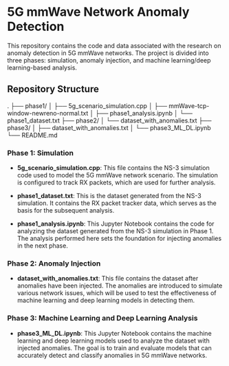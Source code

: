 # 5G mmWave Network Anomaly Detection

This repository contains the code and data associated with the research on anomaly detection in 5G mmWave networks. The project is divided into three phases: simulation, anomaly injection, and machine learning/deep learning-based analysis.

## Repository Structure

.
├── phase1/
│ ├── 5g_scenario_simulation.cpp
│ ├── mmWave-tcp-window-newreno-normal.txt
│ ├── phase1_analysis.ipynb
│ └── phase1_dataset.txt
├── phase2/
│ └── dataset_with_anomalies.txt
├── phase3/
│ ├── dataset_with_anomalies.txt
│ └── phase3_ML_DL.ipynb
└── README.md

### Phase 1: Simulation

- **5g_scenario_simulation.cpp**: This file contains the NS-3 simulation code used to model the 5G mmWave network scenario. The simulation is configured to track RX packets, which are used for further analysis.

- **phase1_dataset.txt**: This is the dataset generated from the NS-3 simulation. It contains the RX packet tracker data, which serves as the basis for the subsequent analysis.

- **phase1_analysis.ipynb**: This Jupyter Notebook contains the code for analyzing the dataset generated from the NS-3 simulation in Phase 1. The analysis performed here sets the foundation for injecting anomalies in the next phase.

### Phase 2: Anomaly Injection

- **dataset_with_anomalies.txt**: This file contains the dataset after anomalies have been injected. The anomalies are introduced to simulate various network issues, which will be used to test the effectiveness of machine learning and deep learning models in detecting them.

### Phase 3: Machine Learning and Deep Learning Analysis

- **phase3_ML_DL.ipynb**: This Jupyter Notebook contains the machine learning and deep learning models used to analyze the dataset with injected anomalies. The goal is to train and evaluate models that can accurately detect and classify anomalies in 5G mmWave networks.
